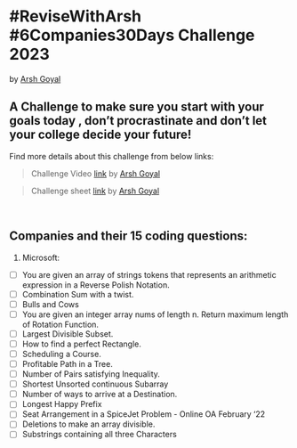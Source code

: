 ﻿# #ReviseWithArsh #6Companies30Days Challenge 2023
 by [Arsh Goyal](https://www.youtube.com/@ArshGoyal)
## A Challenge to make sure you start with your goals today , don’t procrastinate and don’t let your college decide your future!

Find more details about this challenge from below links:

> Challenge Video [link](https://www.youtube.com/watch?v=QUnaBYKQkZU&feature=youtu.be) by [Arsh Goyal](https://www.youtube.com/@ArshGoyal)

> Challenge sheet [link](https://docs.google.com/document/d/1jkVKWPcOAE2Xjt7GFLV-M8N50HygZpWcO26REFa7dZM/mobilebasic) by [Arsh Goyal](https://www.youtube.com/@ArshGoyal)

<br>

## Companies and their 15 coding questions:
1. Microsoft:
- [ ] You are given an array of strings tokens that represents an arithmetic expression in a Reverse Polish Notation.
- [ ] Combination Sum with a twist.
- [ ] Bulls and Cows
- [ ] You are given an integer array nums of length n. Return maximum length of Rotation Function.
- [ ] Largest Divisible Subset.
- [ ] How to find a perfect Rectangle.
- [ ] Scheduling a Course.
- [ ] Profitable Path in a Tree.
- [ ] Number of Pairs satisfying Inequality.
- [ ] Shortest Unsorted continuous Subarray
- [ ] Number of ways to arrive at a Destination.
- [ ] Longest Happy Prefix
- [ ] Seat Arrangement in a SpiceJet Problem - Online OA February ‘22
- [ ] Deletions to make an array divisible.
- [ ] Substrings containing all three Characters
